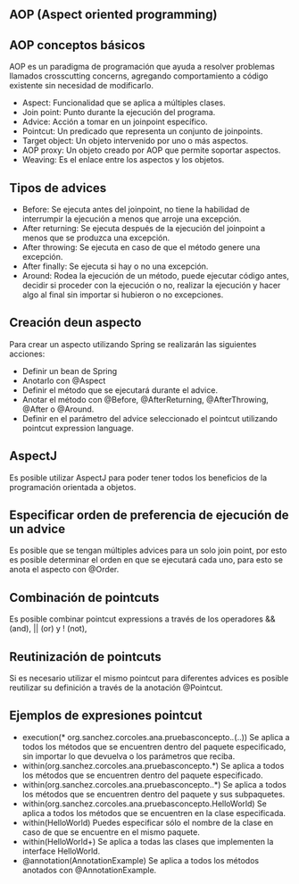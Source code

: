 ## AOP (Aspect oriented programming)

## AOP conceptos básicos

AOP es un paradigma de programación que ayuda a resolver problemas llamados crosscutting concerns, agregando
comportamiento a código existente sin necesidad de modificarlo.

- Aspect: Funcionalidad que se aplica a múltiples clases.
- Join point: Punto durante la ejecución del programa.
- Advice: Acción a tomar en un joinpoint específico.
- Pointcut: Un predicado que representa un conjunto de joinpoints.
- Target object: Un objeto intervenido por uno o más aspectos.
- AOP proxy: Un objeto creado por AOP que permite soportar aspectos.
- Weaving: Es el enlace entre los aspectos y los objetos.

## Tipos de advices

- Before: Se ejecuta antes del joinpoint, no tiene la habilidad de interrumpir la ejecución a menos que arroje una
  excepción.
- After returning: Se ejecuta después de la ejecución del joinpoint a menos que se produzca una excepción.
- After throwing: Se ejecuta en caso de que el método genere una excepción.
- After finally: Se ejecuta si hay o no una excepción.
- Around: Rodea la ejecución de un método, puede ejecutar código antes, decidir si proceder con la ejecución o no,
  realizar la ejecución y hacer algo al final sin importar si hubieron o no excepciones.

## Creación deun aspecto

Para crear un aspecto utilizando Spring se realizarán las siguientes acciones:

- Definir un bean de Spring
- Anotarlo con @Aspect
- Definir el método que se ejecutará durante el advice.
- Anotar el método con @Before, @AfterReturning, @AfterThrowing, @After o @Around.
- Definir en el parámetro del advice seleccionado el pointcut utilizando pointcut expression language.

## AspectJ

Es posible utilizar AspectJ para poder tener todos los beneficios de la programación orientada a objetos.

## Especificar orden de preferencia de ejecución de un advice

Es posible que se tengan múltiples advices para un solo join point, por esto es posible determinar el orden en que se
ejecutará cada uno, para esto se anota el aspecto con @Order.

## Combinación de pointcuts

Es posible combinar pointcut expressions a través de los operadores && (and), || (or) y ! (not),

## Reutinización de pointcuts

Si es necesario utilizar el mismo pointcut para diferentes advices es posible reutilizar su definición a través de la
anotación @Pointcut.

## Ejemplos de expresiones pointcut

- execution(* org.sanchez.corcoles.ana.pruebasconcepto.*.*(..)) Se aplica a todos los métodos que se encuentren dentro
  del paquete especificado, sin importar lo que devuelva o los parámetros que reciba.
- within(org.sanchez.corcoles.ana.pruebasconcepto.*) Se aplica a todos los métodos que se encuentren dentro del paquete
  especificado.
- within(org.sanchez.corcoles.ana.pruebasconcepto..*) Se aplica a todos los métodos que se encuentren dentro del paquete
  y sus subpaquetes.
- within(org.sanchez.corcoles.ana.pruebasconcepto.HelloWorld) Se aplica a todos los métodos que se encuentren en la
  clase especificada.
- within(HelloWorld) Puedes especificar sólo el nombre de la clase en caso de que se encuentre en el mismo paquete.
- within(HelloWorld+) Se aplica a todas las clases que implementen la interface HelloWorld.
- @annotation(AnnotationExample) Se aplica a todos los métodos anotados con @AnnotationExample.
